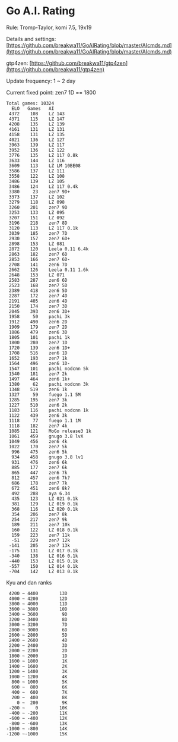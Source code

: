 # Go A.I. Rating

Rule: Tromp-Taylor, komi 7.5, 19x19

Details and settings: [https://github.com/breakwa11/GoAIRating/blob/master/AIcmds.md](https://github.com/breakwa11/GoAIRating/blob/master/AIcmds.md)

gtp4zen: [https://github.com/breakwa11/gtp4zen](https://github.com/breakwa11/gtp4zen)

Update frequency: 1 ~ 2 day

Current fixed point: zen7 1D == 1800

    Total games: 10324
      ELO	Games	AI
     4372	 108	LZ 143
     4371	 115	LZ 147
     4208	 135	LZ 139
     4161	 131	LZ 131
     4158	 131	LZ 135
     4021	 136	LZ 127
     3963	 139	LZ 117
     3952	 136	LZ 122
     3776	 135	LZ 117 0.8k
     3633	 144	LZ 116
     3609	 113	LZ LM 10BE08
     3586	 137	LZ 111
     3558	 122	LZ 108
     3486	 139	LZ 105
     3486	 124	LZ 117 0.4k
     3380	  23	zen7 9D+
     3373	 137	LZ 102
     3279	 118	LZ 098
     3260	 201	zen7 9D
     3253	 133	LZ 095
     3207	 151	LZ 092
     3196	 218	zen7 8D
     3120	 113	LZ 117 0.1k
     3039	 185	zen7 7D
     2930	 157	zen7 6D+
     2898	 153	LZ 081
     2872	 120	Leela 0.11 6.4k
     2863	 182	zen7 6D
     2853	 166	zen7 6D-
     2708	 141	zen6 7D
     2662	 126	Leela 0.11 1.6k
     2648	 153	LZ 071
     2583	 287	zen6 6D
     2523	 168	zen7 5D
     2389	 418	zen6 5D
     2287	 172	zen7 4D
     2191	 405	zen6 4D
     2150	 174	zen7 3D
     2045	 393	zen6 3D+
     1958	  50	pachi 3k
     1912	 490	zen6 2D
     1909	 179	zen7 2D
     1886	 479	zen6 3D
     1805	 101	pachi 1k
     1800	 280	zen7 1D
     1720	 139	zen6 1D+
     1708	 516	zen6 1D
     1652	 193	zen7 1k
     1564	 496	zen6 1D-
     1547	 101	pachi nodcnn 5k
     1540	 181	zen7 2k
     1497	 464	zen6 1k+
     1380	  62	pachi nodcnn 3k
     1348	 519	zen6 1k
     1327	  59	fuego 1.1 5M
     1285	 195	zen7 3k
     1227	 510	zen6 2k
     1183	 116	pachi nodcnn 1k
     1122	 439	zen6 3k
     1118	  77	fuego 1.1 1M
     1118	 182	zen7 4k
     1085	 121	MoGo release3 1k
     1061	 459	gnugo 3.8 lvX
     1049	 456	zen6 4k
     1022	 170	zen7 5k
      996	 475	zen6 5k
      934	 458	gnugo 3.8 lv1
      931	 476	zen6 6k
      885	 177	zen7 6k
      865	 447	zen6 7k
      812	 457	zen6 7k?
      686	 178	zen7 7k
      672	 451	zen6 8k?
      492	 288	aya 6.34
      435	 123	LZ 021 0.1k
      381	 129	LZ 019 0.1k
      368	 116	LZ 020 0.1k
      354	 206	zen7 8k
      254	 217	zen7 9k
      189	 211	zen7 10k
      160	 122	LZ 018 0.1k
      159	 223	zen7 11k
      -51	 229	zen7 12k
     -141	 205	zen7 13k
     -175	 131	LZ 017 0.1k
     -340	 138	LZ 016 0.1k
     -440	 153	LZ 015 0.1k
     -557	 150	LZ 014 0.1k
     -704	 142	LZ 013 0.1k

Kyu and dan ranks

     4200 ~ 4400		13D
     4000 ~ 4200		12D
     3800 ~ 4000		11D
     3600 ~ 3800		10D
     3400 ~ 3600		 9D
     3200 ~ 3400		 8D
     3000 ~ 3200		 7D
     2800 ~ 3000		 6D
     2600 ~ 2800		 5D
     2400 ~ 2600		 4D
     2200 ~ 2400		 3D
     2000 ~ 2200		 2D
     1800 ~ 2000		 1D
     1600 ~ 1800		 1K
     1400 ~ 1600		 2K
     1200 ~ 1400		 3K
     1000 ~ 1200		 4K
      800 ~ 1000		 5K
      600 ~  800		 6K
      400 ~  600		 7K
      200 ~  400		 8K
        0 ~  200		 9K
     -200 ~    0		10K
     -400 ~ -200		11K
     -600 ~ -400		12K
     -800 ~ -600		13K
    -1000 ~ -800		14K
    -1200 ~-1000		15K

